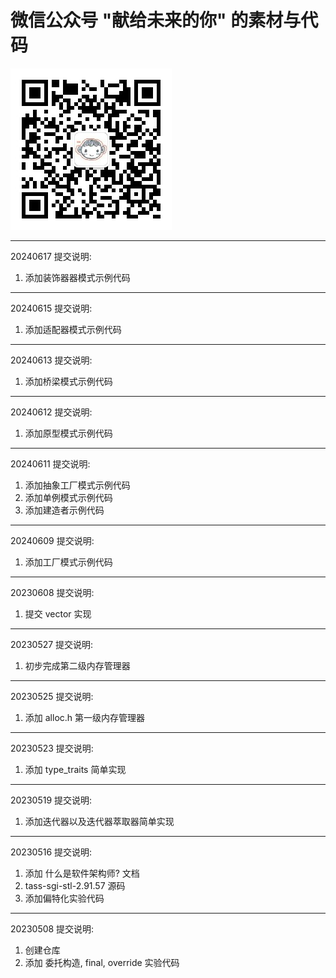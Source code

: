 # 微信公众号 "献给未来的你" 的素材与代码  
<img src="material/qrcode_.jpg"> 


---
20240617 提交说明:  
1. 添加装饰器器模式示例代码    

---
20240615 提交说明:  
1. 添加适配器模式示例代码    

---
20240613 提交说明:  
1. 添加桥梁模式示例代码    

---
20240612 提交说明:  
1. 添加原型模式示例代码    

---
20240611 提交说明:  
1. 添加抽象工厂模式示例代码    
2. 添加单例模式示例代码  
3. 添加建造者示例代码  

---
20240609 提交说明:  
1. 添加工厂模式示例代码    

---
20230608 提交说明:  
1. 提交 vector 实现

---
20230527 提交说明:  
1. 初步完成第二级内存管理器

---
20230525 提交说明:  
1. 添加 alloc.h 第一级内存管理器

---
20230523 提交说明:  
1. 添加 type_traits 简单实现  

---
20230519 提交说明:  
1. 添加迭代器以及迭代器萃取器简单实现

---
20230516 提交说明:  
1. 添加 什么是软件架构师? 文档
2. tass-sgi-stl-2.91.57 源码  
3. 添加偏特化实验代码

---
20230508 提交说明:  
1. 创建仓库  
2. 添加 委托构造, final, override 实验代码